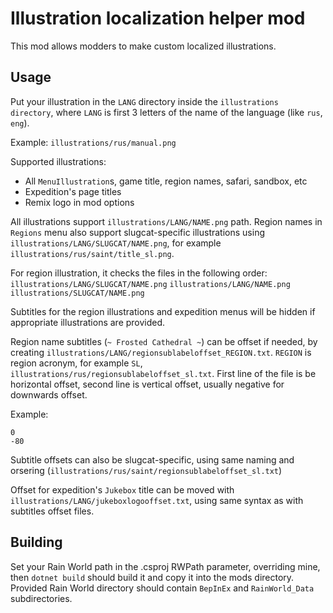 # Illustration localization helper mod

This mod allows modders to make custom localized illustrations.

## Usage
Put your illustration in the `LANG` directory inside the `illustrations directory`,
where `LANG` is first 3 letters of the name of the language (like `rus`, `eng`).

Example: `illustrations/rus/manual.png`

Supported illustrations: 
- All `MenuIllustration`s, game title, region names, safari, sandbox, etc
- Expedition's page titles
- Remix logo in mod options

All illustrations support `illustrations/LANG/NAME.png` path.
Region names in `Regions` menu also support slugcat-specific illustrations using
`illustrations/LANG/SLUGCAT/NAME.png`, for example `illustrations/rus/saint/title_sl.png`.

For region illustration, it checks the files in the following order:
`illustrations/LANG/SLUGCAT/NAME.png`
`illustrations/LANG/NAME.png`
`illustrations/SLUGCAT/NAME.png`

Subtitles for the region illustrations and expedition menus will be hidden if appropriate illustrations are provided.

Region name subtitles (`~ Frosted Cathedral ~`) can be offset if needed, by creating
`illustrations/LANG/regionsublabeloffset_REGION.txt`. `REGION` is region acronym, for example `SL`, `illustrations/rus/regionsublabeloffset_sl.txt`.
First line of the file is be horizontal offset, second line is vertical offset, usually negative for downwards offset.

Example:
```
0
-80
```

Subtitle offsets can also be slugcat-specific, using same naming and orsering (`illustrations/rus/saint/regionsublabeloffset_sl.txt`)

Offset for expedition's `Jukebox` title can be moved with `illustrations/LANG/jukeboxlogooffset.txt`,
using same syntax as with subtitles offset files.

## Building

Set your Rain World path in the .csproj RWPath parameter, overriding mine, then `dotnet build` should build it and copy it into the mods directory. Provided Rain World directory should contain `BepInEx` and `RainWorld_Data` subdirectories.
